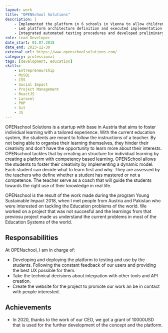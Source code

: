 ```yaml
---
layout: work
title: "OPENSchool Solutions"
description: |
    - Implemented the platform in 6 schools in Vienna to allow children to guide their own learning within the classroom. Updated according to user’s feedback.
    - Led platform architecture definition and executed implementation utilizing Laravel Framework.
    - Integrated automated testing procedures and developed preliminary mockups for the operational interface.
role: Lead Developer
date_start: 01.07.2018
date_end: 2023-12-30
external_url: https://www.openschoolsolutions.com/
category: professional
tags: [development, education]
skills:
    - Entrepreneurship
    - MySQL
    - CSS
    - Social Impact
    - Project Management
    - ReactJS
    - Laravel
    - PHP
    - Git
    - JS
---
```


OPENschool Solutions is a startup with base in Austria that aims to foster individual learning with a tailored experience. With the current education system, the students are meant to follow the instructions of a teacher. By not being able to organise their learning themselves, they hinder their creativity and don't have the opportunity to learn more about their interests. OPENschool tackles that by creating an structure for individual learning by creating a platform with competency based learning. OPENSchool allows the students to foster their creativity by implementing a dynamic model. Each student can decide what to learn first and why. They are assessed by the teachers who define whether a student has mastered or not a competence. The teacher serve as a coach that will guide the students towards the right use of their knowledge in real life.

OPENschool is the result of the work made during the program Young Sustainable Impact 2018, when I met people from Austria and Pakistan who were interested on tackling the Education problems of the world. We worked on a project that was not succesful and the learnings from that previosu project made us understand the current problems in most of the Education Systems of the world.

## Responsabilities
At OPENschool, I am in charge of:
- Developing and deploying the platform to testing and use by the students. Following the constant feedback of our users and providing the best UX possible for them.
- Take the technical decisions about integration with other tools and API creation.
- Create the website for the project to promote our work an be in contact with people interested.

## Achievements
- In 2020, thanks to the work of our CEO, we got a grant of 10000USD that is used for the further development of the concept and the platform.
